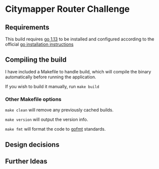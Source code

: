 # Citymapper Router Challenge



## Requirements

This build requires [go 1.13](https://golang.org/dl/#go1.13.14) to be installed and configured according to the official [go installation instructions](https://golang.org/doc/install)

## Compiling the build

I have included a Makefile to handle build, which will compile the binary automatically before running the application.

If you wish to build it manually, run `make build`

### Other Makefile options

`make clean` will remove any previously cached builds.

`make version` will output the version info.

`make fmt` will format the code to [gofmt](https://golang.org/cmd/gofmt/) standards.

## Design decisions

## Further Ideas

